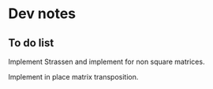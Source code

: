 # Dev notes

## To do list
Implement Strassen and implement for non square matrices.

Implement in place matrix transposition.
